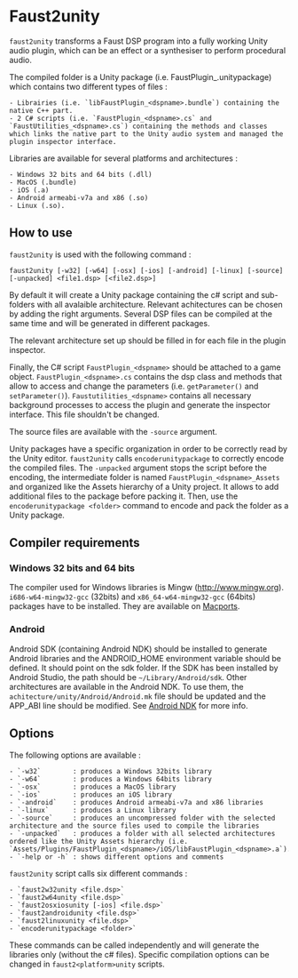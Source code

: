 # Faust2unity

`faust2unity` transforms a Faust DSP program into a fully working Unity audio plugin, which can be an effect or a synthesiser to perform procedural audio.

The compiled folder is a Unity package (i.e. FaustPlugin_<dspname>.unitypackage) which contains two different types of files :

    - Librairies (i.e. `libFaustPlugin_<dspname>.bundle`) containing the native C++ part.
    - 2 C# scripts (i.e. `FaustPlugin_<dspname>.cs` and `FaustUtilities_<dspname>.cs`) containing the methods and classes which links the native part to the Unity audio system and managed the plugin inspector interface.

Libraries are available for several platforms and architectures :

    - Windows 32 bits and 64 bits (.dll)
    - MacOS (.bundle)
    - iOS (.a)
    - Android armeabi-v7a and x86 (.so)
    - Linux (.so).


## How to use

`faust2unity` is used with the following command :

`faust2unity [-w32] [-w64] [-osx] [-ios] [-android] [-linux] [-source] [-unpacked] <file1.dsp> [<file2.dsp>]`

By default it will create a Unity package containing the c# script and sub-folders with all avalaible architecture. Relevant achitectures can be chosen by adding the right arguments. Several DSP files can be compiled at the same time and will be generated in different packages.

The relevant architecture set up should be filled in for each file in the plugin inspector.

Finally, the C# script `FaustPlugin_<dspname>` should be attached to a game object. `FaustPlugin_<dspname>.cs` contains the dsp class and methods that allow to access and change the parameters (i.e. `getParameter()` and `setParameter()`). `Faustutilities_<dspname>` contains all necessary background processes to access the plugin and generate the inspector interface. This file shouldn't be changed.

The source files are available with the `-source` argument.

Unity packages have a specific organization in order to be correctly read by the Unity editor. `faust2unity` calls `encoderunitypackage` to correctly encode the compiled files. The `-unpacked` argument stops the script before the encoding, the intermediate folder is named `FaustPlugin_<dspname>_Assets` and organized like the Assets hierarchy of a Unity project. It allows to add additional files to the package before packing it. Then, use the `encoderunitypackage <folder>` command to encode and pack the folder as a Unity package.


## Compiler requirements

### Windows 32 bits and 64 bits

The compiler used for Windows libraries is Mingw (http://www.mingw.org). `i686-w64-mingw32-gcc` (32bits) and `x86_64-w64-mingw32-gcc` (64bits) packages have to be installed. They are available on [Macports](https://www.macports.org).

### Android

Android SDK (containing Android NDK) should be installed to generate Android libraries and the ANDROID_HOME environment variable should be defined. It should point on the sdk folder. If the SDK has been installed by Android Studio, the path should be `~/Library/Android/sdk`. Other architectures are available in the Android NDK. To use them, the `achitecture/unity/Android/Android.mk` file should be updated and the APP_ABI line should be modified. See [Android NDK](https://developer.android.com/ndk/guides/android_mk.html) for more info.                                                                                                                                                                                                                                                                                                                                                                                                                                                                                                                                                                                                                                                                                                                                                                                                                                                                                                             


## Options

The following options are available :

    - `-w32`        : produces a Windows 32bits library
    - `-w64`        : produces a Windows 64bits library
    - `-osx`        : produces a MacOS library
    - `-ios`        : produces an iOS library
    - `-android`    : produces Android armeabi-v7a and x86 libraries
    - `-linux`      : produces a Linux library
    - `-source`     : produces an uncompressed folder with the selected architecture and the source files used to compile the libraries
    - `-unpacked`   : produces a folder with all selected architectures ordered like the Unity Assets hierarchy (i.e. `Assets/Plugins/FaustPlugin_<dspname>/iOS/libFaustPlugin_<dspname>.a`).
    - `-help or -h` : shows different options and comments

`faust2unity` script calls six different commands :

    - `faust2w32unity <file.dsp>`
    - `faust2w64unity <file.dsp>`
    - `faust2osxiosunity [-ios] <file.dsp>`
    - `faust2androidunity <file.dsp>`
    - `faust2linuxunity <file.dsp>`
    - `encoderunitypackage <folder>`

These commands can be called independently and will generate the libraries only (without the c# files). Specific compilation options can be changed in `faust2<platform>unity` scripts.
